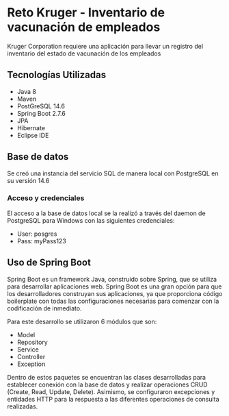 # Reto Kruger - Inventario de vacunación de empleados

Kruger Corporation requiere una aplicación para llevar un registro del inventario del estado de
vacunación de los empleados

## Tecnologías Utilizadas

* Java 8
* Maven
* PostGreSQL 14.6
* Spring Boot 2.7.6
* JPA
* Hibernate
* Eclipse IDE

## Base de datos
Se creó una instancia del servicio SQL de manera local con PostgreSQL en su versión 14.6

### Acceso y credenciales
El acceso a la base de datos local se la realizó a través del daemon de PostgreSQL para Windows con las siguientes credenciales:
* User: posgres
* Pass: myPass123


## Uso de Spring Boot
Spring Boot es un framework Java, construido sobre Spring, que se utiliza para desarrollar aplicaciones web.
Spring Boot es una gran opción para que los desarrolladores construyan sus aplicaciones, ya que proporciona código boilerplate con todas las configuraciones necesarias para comenzar con la codificación de inmediato.

Para este desarrollo se utilizaron 6 módulos que son:
* Model
* Repository
* Service
* Controller
* Exception

Dentro de estos paquetes se encuentran las clases desarrolladas para establecer conexión con la base de datos y realizar operaciones CRUD (Create, Read, Update, Delete). Asimismo, se configuraron excepciones y entidades HTTP para la respuesta a las diferentes operaciones de consulta realizadas.
